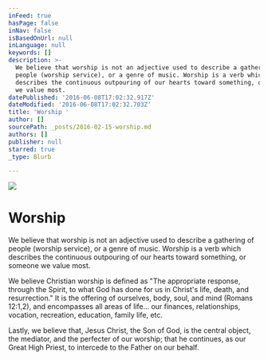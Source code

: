 ```yaml
---
inFeed: true
hasPage: false
inNav: false
isBasedOnUrl: null
inLanguage: null
keywords: []
description: >-
  We believe that worship is not an adjective used to describe a gathering of
  people (worship service), or a genre of music. Worship is a verb which
  describes the continuous outpouring of our hearts toward something, or someone
  we value most. 
datePublished: '2016-06-08T17:02:32.917Z'
dateModified: '2016-06-08T17:02:32.703Z'
title: 'Worship '
author: []
sourcePath: _posts/2016-02-15-worship.md
authors: []
publisher: null
starred: true
_type: Blurb

---
```

![](https://the-grid-user-content.s3-us-west-2.amazonaws.com/3a0924a1-ba59-4c7b-9ac1-542d7aa57275.jpg)

# Worship 

We believe that worship is not an adjective used to describe a gathering of people (worship service), or a genre of music. Worship is a verb which describes the continuous outpouring of our hearts toward something, or someone we value most. 

We believe Christian worship is defined as "The appropriate response, through the Spirit, to what God has done for us in Christ's life, death, and resurrection." It is the offering of ourselves, body, soul, and mind (Romans 12:1,2), and encompasses all areas of life... our finances, relationships, vocation, recreation, education, family life, etc.

Lastly, we believe that, Jesus Christ, the Son of God, is the central object, the mediator, and the perfecter of our worship; that he continues, as our Great High Priest, to intercede to the Father on our behalf.